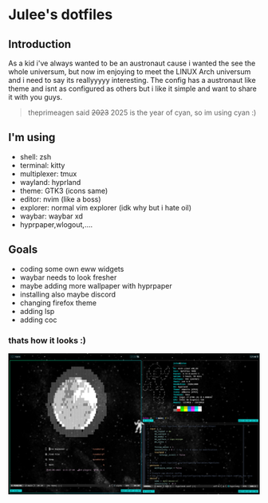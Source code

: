# Julee's dotfiles
## Introduction
As a kid i've always wanted to be an austronaut cause i wanted the see the whole universum, but now im enjoying to meet the LINUX Arch universum and i need to say its reallyyyyy interesting.
The config has a austronaut like theme and isnt as configured as others but i like it simple and want to share it with you guys.
> theprimeagen said ~~2023~~ 2025 is the year of cyan, so im using cyan :)
## I'm using
* shell: zsh
* terminal: kitty
* multiplexer: tmux
* wayland: hyprland
* theme: GTK3 (icons same)
* editor: nvim (like a boss)
* explorer: normal vim explorer (idk why but i hate oil)
* waybar: waybar xd
* hyprpaper,wlogout,....

## Goals
* coding some own eww widgets
* waybar needs to look fresher
* maybe adding more wallpaper with hyprpaper
* installing also maybe discord
* changing firefox theme
* adding lsp
* adding coc
 
### thats how it looks :)
![image](https://github.com/JuleeC/dotfiles/blob/main/Pictures/Screenshots/SHOW_OFF.png)


